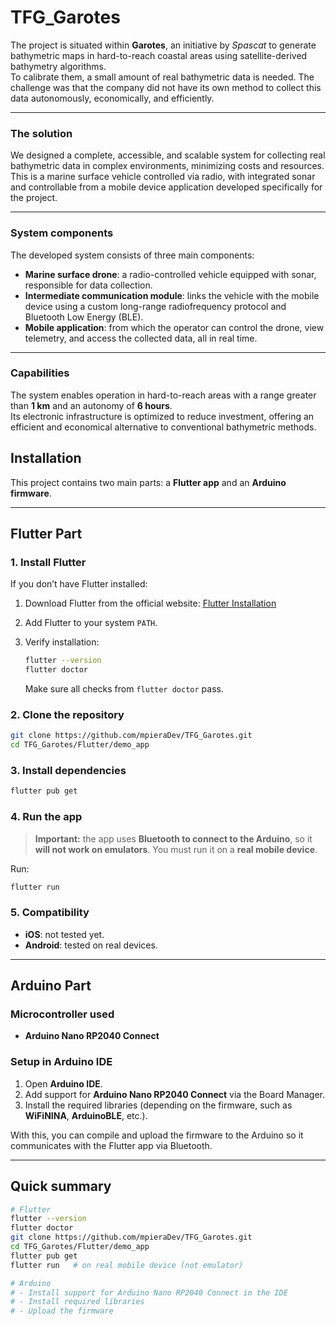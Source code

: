 # TFG_Garotes

The project is situated within **Garotes**, an initiative by *Spascat* to generate bathymetric maps in hard-to-reach coastal areas using satellite-derived bathymetry algorithms.  
To calibrate them, a small amount of real bathymetric data is needed. The challenge was that the company did not have its own method to collect this data autonomously, economically, and efficiently.

---

### The solution
We designed a complete, accessible, and scalable system for collecting real bathymetric data in complex environments, minimizing costs and resources.  
This is a marine surface vehicle controlled via radio, with integrated sonar and controllable from a mobile device application developed specifically for the project.

---

### System components
The developed system consists of three main components:

- **Marine surface drone**: a radio-controlled vehicle equipped with sonar, responsible for data collection.  
- **Intermediate communication module**: links the vehicle with the mobile device using a custom long-range radiofrequency protocol and Bluetooth Low Energy (BLE).  
- **Mobile application**: from which the operator can control the drone, view telemetry, and access the collected data, all in real time.  

---

### Capabilities
The system enables operation in hard-to-reach areas with a range greater than **1 km** and an autonomy of **6 hours**.  
Its electronic infrastructure is optimized to reduce investment, offering an efficient and economical alternative to conventional bathymetric methods.


## Installation

This project contains two main parts: a **Flutter app** and an **Arduino firmware**.

---

## Flutter Part

### 1. Install Flutter

If you don’t have Flutter installed:

1. Download Flutter from the official website: [Flutter Installation](https://docs.flutter.dev/get-started/install)
2. Add Flutter to your system `PATH`.
3. Verify installation:

   ```bash
   flutter --version
   flutter doctor
   ```

   Make sure all checks from `flutter doctor` pass.

### 2. Clone the repository

```bash
git clone https://github.com/mpieraDev/TFG_Garotes.git
cd TFG_Garotes/Flutter/demo_app
```

### 3. Install dependencies

```bash
flutter pub get
```

### 4. Run the app

>  **Important:** the app uses **Bluetooth to connect to the Arduino**, so it **will not work on emulators**. You must run it on a **real mobile device**.

Run:

```bash
flutter run
```

### 5. Compatibility

* **iOS**: not tested yet.
* **Android**: tested on real devices.

---

## Arduino Part

### Microcontroller used

* **Arduino Nano RP2040 Connect**

### Setup in Arduino IDE

1. Open **Arduino IDE**.
2. Add support for **Arduino Nano RP2040 Connect** via the Board Manager.
3. Install the required libraries (depending on the firmware, such as **WiFiNINA**, **ArduinoBLE**, etc.).

With this, you can compile and upload the firmware to the Arduino so it communicates with the Flutter app via Bluetooth.

---

## Quick summary

```bash
# Flutter
flutter --version
flutter doctor
git clone https://github.com/mpieraDev/TFG_Garotes.git
cd TFG_Garotes/Flutter/demo_app
flutter pub get
flutter run   # on real mobile device (not emulator)

# Arduino
# - Install support for Arduino Nano RP2040 Connect in the IDE
# - Install required libraries
# - Upload the firmware
```
